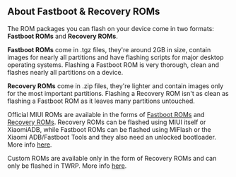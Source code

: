 ## About Fastboot & Recovery ROMs

The ROM packages you can flash on your device come in two formats: **Fastboot ROMs** and **Recovery ROMs**.

**Fastboot ROMs** come in .tgz files, they're around 2GB in size, contain images for nearly all partitions and have flashing scripts for major desktop operating systems. Flashing a Fastboot ROM is very thorough, clean and flashes nearly all partitions on a device.

**Recovery ROMs** come in .zip files, they're lighter and contain images only for the most important partitions. Flashing a Recovery ROM isn't as clean as flashing a Fastboot ROM as it leaves many partitions untouched.

Official MIUI ROMs are available in the forms of [Fastboot ROMs](http://en.miui.com/a-234.html) and [Recovery ROMs](http://en.miui.com/download.html). Recovery ROMs can be flashed using MIUI itself or XiaomiADB, while Fastboot ROMs can be flashed using MiFlash or the Xiaomi ADB/Fastboot Tools and they also need an unlocked bootloader. More info [here](flashofficial.md).

Custom ROMs are available only in the form of Recovery ROMs and can only be flashed in TWRP. More info [here](flashcustom.md).